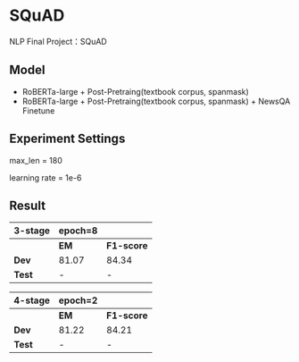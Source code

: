 # SQuAD
NLP Final Project：SQuAD

## Model
- RoBERTa-large + Post-Pretraing(textbook corpus, spanmask)
- RoBERTa-large + Post-Pretraing(textbook corpus, spanmask) + NewsQA Finetune


## Experiment Settings
max_len = 180

learning rate = 1e-6

## Result

|3-stage| epoch=8 |  |
|------ | ------- | -------|
|  | **EM** | **F1-score** |
| **Dev** | 81.07 | 84.34 |
| **Test** | - | - |

|4-stage| epoch=2 |  |
|------ | ------- | -------|
|  | **EM** | **F1-score** |
| **Dev** | 81.22 | 84.21 |
| **Test** | - | - |
